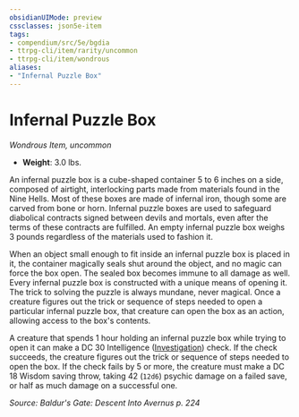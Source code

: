 ```yaml
---
obsidianUIMode: preview
cssclasses: json5e-item
tags:
- compendium/src/5e/bgdia
- ttrpg-cli/item/rarity/uncommon
- ttrpg-cli/item/wondrous
aliases: 
- "Infernal Puzzle Box"
---
```

# Infernal Puzzle Box
*Wondrous Item, uncommon*  

- **Weight**: 3.0 lbs.

An infernal puzzle box is a cube-shaped container 5 to 6 inches on a side, composed of airtight, interlocking parts made from materials found in the Nine Hells. Most of these boxes are made of infernal iron, though some are carved from bone or horn. Infernal puzzle boxes are used to safeguard diabolical contracts signed between devils and mortals, even after the terms of these contracts are fulfilled. An empty infernal puzzle box weighs 3 pounds regardless of the materials used to fashion it.

When an object small enough to fit inside an infernal puzzle box is placed in it, the container magically seals shut around the object, and no magic can force the box open. The sealed box becomes immune to all damage as well. Every infernal puzzle box is constructed with a unique means of opening it. The trick to solving the puzzle is always mundane, never magical. Once a creature figures out the trick or sequence of steps needed to open a particular infernal puzzle box, that creature can open the box as an action, allowing access to the box's contents.

A creature that spends 1 hour holding an infernal puzzle box while trying to open it can make a DC 30 Intelligence ([Investigation](/3-Mechanics/CLI/rules/skills.md#Investigation)) check. If the check succeeds, the creature figures out the trick or sequence of steps needed to open the box. If the check fails by 5 or more, the creature must make a DC 18 Wisdom saving throw, taking 42 (`12d6`) psychic damage on a failed save, or half as much damage on a successful one.

*Source: Baldur's Gate: Descent Into Avernus p. 224*